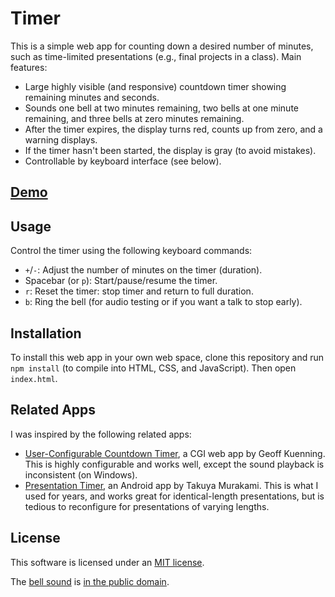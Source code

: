 # Timer

This is a simple web app for counting down a desired number of minutes,
such as time-limited presentations (e.g., final projects in a class).
Main features:

<ul>
<li> Large highly visible (and responsive) countdown timer
     showing remaining minutes and seconds.
<li> Sounds one bell at two minutes remaining,
     two bells at one minute remaining,
     and three bells at zero minutes remaining.
<li> After the timer expires, the display turns red, counts up from zero,
     and a warning displays.
<li> If the timer hasn't been started, the display is gray
     (to avoid mistakes).
<li> Controllable by keyboard interface (see below).
</ul>

## [Demo](http://erikdemaine.org/timer/)

## Usage

Control the timer using the following keyboard commands:

* `+`/`-`: Adjust the number of minutes on the timer (duration).
* Spacebar (or `p`): Start/pause/resume the timer.
* `r`: Reset the timer: stop timer and return to full duration.
* `b`: Ring the bell (for audio testing or if you want a talk to stop early).

## Installation

To install this web app in your own web space,
clone this repository and run `npm install`
(to compile into HTML, CSS, and JavaScript).
Then open `index.html`.

## Related Apps

I was inspired by the following related apps:
<ul>
<li> <a href="https://www.cs.hmc.edu/~geoff/countdowntimer.html">User-Configurable Countdown Timer</a>, a CGI web app by Geoff Kuenning. This is highly configurable and works well, except the sound playback is inconsistent (on Windows).
<li> <a href="https://play.google.com/store/apps/details?id=org.tmurakam.presentationtimer">Presentation Timer</a>, an Android app by Takuya Murakami. This is what I used for years, and works great for identical-length presentations, but is tedious to reconfigure for presentations of varying lengths.
</ul>

## License

This software is licensed under an <a href="LICENSE">MIT license</a>.

The <a href="bell.mp3">bell sound</a> is
<a href="https://freesound.org/people/domrodrig/sounds/116779/">in the public domain</a>.
